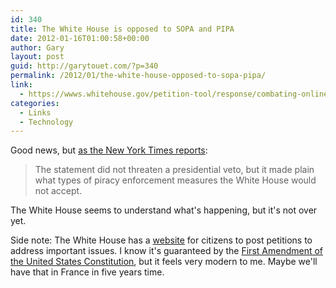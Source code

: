 ```yaml
---
id: 340
title: The White House is opposed to SOPA and PIPA
date: 2012-01-16T01:00:58+00:00
author: Gary
layout: post
guid: http://garytouet.com/?p=340
permalink: /2012/01/the-white-house-opposed-to-sopa-pipa/
link:
  - https://wwws.whitehouse.gov/petition-tool/response/combating-online-piracy-while-protecting-open-and-innovative-internet
categories:
  - Links
  - Technology
---
```


Good news, but <a href="http://www.nytimes.com/2012/01/15/us/white-house-says-it-opposes-parts-of-2-antipiracy-bills.html?_r=1&pagewanted=all">as the New York Times reports</a>:
<blockquote>The statement did not threaten a presidential veto, but it made plain what types of piracy enforcement measures the White House would not accept.</blockquote>

The White House seems to understand what's happening, but it's not over yet.

Side note: The White House has a <a href="https://wwws.whitehouse.gov/petition-tool/">website</a> for citizens to post petitions to address important issues. I know it's guaranteed by the <a href="https://wwws.whitehouse.gov/petition-tool/how-why/introduction">First Amendment of the United States Constitution</a>, but it feels very modern to me. Maybe we'll have that in France in five years time.
